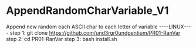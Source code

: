 # AppendRandomCharVariable_V1
Append new random each ASCII char to each letter of variable
----LINUX---- 
step 1: git clone https://github.com/und3rgr0undpentium/PR01-RanVar
step 2: cd PR01-RanVar
step 3: bash install.sh
